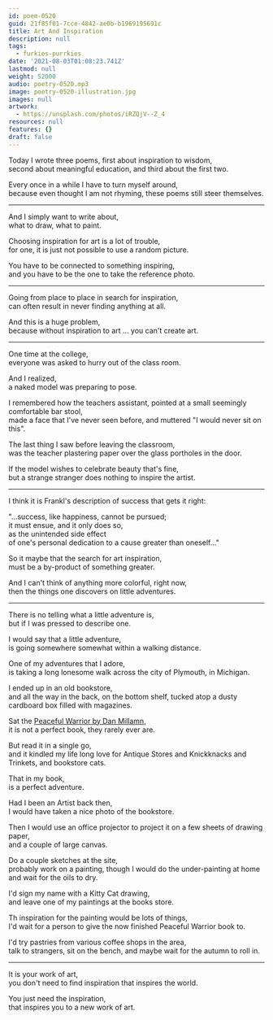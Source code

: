 ```yaml
---
id: poem-0520
guid: 21f85f01-7cce-4842-ae0b-b1969195691c
title: Art And Inspiration
description: null
tags:
  - furkies-purrkies
date: '2021-08-03T01:08:23.741Z'
lastmod: null
weight: 52000
audio: poetry-0520.mp3
image: poetry-0520-illustration.jpg
images: null
artwork:
  - https://unsplash.com/photos/iRZQjV--Z_4
resources: null
features: {}
draft: false
---
```


Today I wrote three poems, first about inspiration to wisdom,\
second about meaningful education, and third about the first two.

Every once in a while I have to turn myself around,\
because even thought I am not rhyming, these poems still steer themselves.

---

And I simply want to write about,\
what to draw, what to paint.

Choosing inspiration for art is a lot of trouble,\
for one, it is just not possible to use a random picture.

You have to be connected to something inspiring,\
and you have to be the one to take the reference photo.

---

Going from place to place in search for inspiration,\
can often result in never finding anything at all.

And this is a huge problem,\
because without inspiration to art ... you can't create art.

---

One time at the college,\
everyone was asked to hurry out of the class room.

And I realized,\
a naked model was preparing to pose.

I remembered how the teachers assistant, pointed at a small seemingly comfortable bar stool,\
made a face that I've never seen before, and muttered "I would never sit on this".

The last thing I saw before leaving the classroom,\
was the teacher plastering paper over the glass portholes in the door.

If the model wishes to celebrate beauty that's fine,\
but a strange stranger does nothing to inspire the artist.

---

I think it is Frankl's description of success that gets it right:

"...success, like happiness, cannot be pursued;\
it must ensue, and it only does so,\
as the unintended side effect\
of one's personal dedication to a cause greater than oneself..."

So it maybe that the search for art inspiration,\
must be a by-product of something greater.

And I can't think of anything more colorful, right now,\
then the things one discovers on little adventures.

---

There is no telling what a little adventure is,\
but if I was pressed to describe one.

I would say that a little adventure,\
is going somewhere somewhat within a walking distance.

One of my adventures that I adore,\
is taking a long lonesome walk across the city of Plymouth, in Michigan.

I ended up in an old bookstore,\
and all the way in the back, on the bottom shelf, tucked atop a dusty cardboard box filled with magazines.

Sat the [Peaceful Warrior by Dan Millamn](https://www.youtube.com/watch?v=tO5SK-sVNu4),\
it is not a perfect book, they rarely ever are.

But read it in a single go,\
and it kindled my life long love for Antique Stores and Knickknacks and Trinkets, and bookstore cats.

That in my book,\
is a perfect adventure.

Had I been an Artist back then,\
I would have taken a nice photo of the bookstore.

Then I would use an office projector to project it on a few sheets of drawing paper,\
and a couple of large canvas.

Do a couple sketches at the site,\
probably work on a painting, though I would do the under-painting at home and wait for the oils to dry.

I'd sign my name with a Kitty Cat drawing,\
and leave one of my paintings at the books store.

Th inspiration for the painting would be lots of things,\
I'd wait for a person to give the now finished Peaceful Warrior book to.

I'd try pastries from various coffee shops in the area,\
talk to strangers, sit on the bench, and maybe wait for the autumn to roll in.

---

It is your work of art,\
you don't need to find inspiration that inspires the world.

You just need the inspiration,\
that inspires you to a new work of art.
